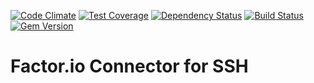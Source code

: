 [![Code Climate](https://codeclimate.com/github/factor-io/connector-ssh/badges/gpa.svg)](https://codeclimate.com/github/factor-io/connector-ssh)
[![Test Coverage](https://codeclimate.com/github/factor-io/connector-ssh/badges/coverage.svg)](https://codeclimate.com/github/factor-io/connector-ssh)
[![Dependency Status](https://gemnasium.com/factor-io/connector-ssh.svg)](https://gemnasium.com/factor-io/connector-ssh)
[![Build Status](https://travis-ci.org/factor-io/connector-ssh.svg)](https://travis-ci.org/factor-io/connector-ssh)
[![Gem Version](https://badge.fury.io/rb/factor-connector-ssh.svg)](http://badge.fury.io/rb/factor-connector-ssh)

Factor.io Connector for SSH
======================
